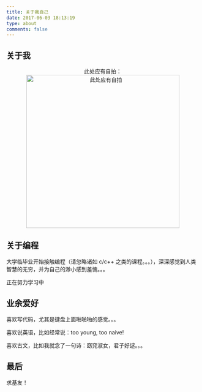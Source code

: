 ```yaml
---
title: 关于我自己
date: 2017-06-03 18:13:19
type: about
comments: false
---
```


## 关于我

<p style="text-align: center;">此处应有自拍：<br><img src="http://p2btijoky.bkt.clouddn.com/18-1-10/27066054.jpg" style="width: 400px;" alt="此处应有自拍" /></p>


## 关于编程

大学临毕业开始接触编程（请忽略诸如 c/c++ 之类的课程。。。），深深感觉到人类智慧的无穷，并为自己的渺小感到羞愧。。。

正在努力学习中

## 业余爱好

喜欢写代码，尤其是键盘上面啪啪啪的感觉。。。

喜欢说英语，比如经常说：too young, too naive!

喜欢古文，比如我就念了一句诗：窈窕淑女，君子好逑。。。

## 最后

求基友！
